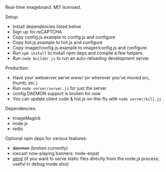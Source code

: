 Real-time imageboard.
MIT licensed.

Setup:

* Install dependencies listed below
* Sign up for reCAPTCHA
* Copy config.js.example to config.js and configure
* Copy hot.js.example to hot.js and configure
* Copy imager/config.js.example to imager/config.js and configure
* Run `npm install` to install npm deps and compile a few helpers
* Run `node builder.js` to run an auto-reloading development server

Production:

* Have your webserver serve www/ (or wherever you've moved src, thumb, etc.)
* Run `node server/server.js` for just the server
* config.DAEMON support is broken for now
* You can update client code & hot.js on-the-fly with `node server/kill.js`

Dependencies:

* ImageMagick
* node.js
* redis

Optional npm deps for various features:

* ~~daemon~~ (broken currently)
* icecast now-playing banners: node-expat
* [send](https://github.com/visionmedia/send) (if you want to serve static files directly from the node.js process; useful in debug mode also)
